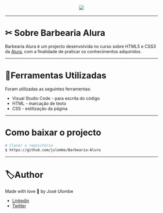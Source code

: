 

<h1 align="center">
    <img src="https://ik.imagekit.io/jlzh3neixu/barbearia_tRu7SCLIQ.png">
</h1>

---

# ✂ Sobre Barbearia Alura

Barbearia Alura é um projecto desenvolvida no curso sobre HTML5 e CSS3 da [Alura](https://www.alura.com.br/), com a finalidade de praticar os conhecimentos adquiridos. 

---

# 📂Ferramentas Utilizadas

Foram utilizadas as seguintes ferramentas:

- Visual Studio Code - para escrita do código
- HTML - marcação de texto
- CSS - estilização da página
---

# Como baixar o projecto

```bash
# Clonar o repositório
$ https://github.com/julombe/Barbearia-Alura
````
---

# 🏷Author

Made with love  💜 by José Ulombe 
- [Linkedin](https://www.linkedin.com/in/jos%C3%A9-ulombe-31744480/)
- [Twitter](https://twitter.com/jose_ulombe)
